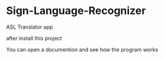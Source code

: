 # Sign-Language-Recognizer
ASL Translator app

after install this project 

You can open a documention and see how the program works
